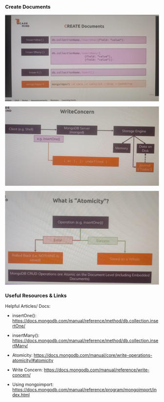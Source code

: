### Create Documents

![alt text](<WhatsApp Image 2024-06-04 at 22.52.29_faefe03c.jpg>)

![alt text](<WhatsApp Image 2024-06-04 at 23.31.27_5063df77.jpg>)

![alt text](<WhatsApp Image 2024-06-04 at 23.32.54_3f674413.jpg>)



### Useful Resources & Links
Helpful Articles/ Docs:

- insertOne(): https://docs.mongodb.com/manual/reference/method/db.collection.insertOne/

- insertMany(): https://docs.mongodb.com/manual/reference/method/db.collection.insertMany/

- Atomicity: https://docs.mongodb.com/manual/core/write-operations-atomicity/#atomicity

- Write Concern: https://docs.mongodb.com/manual/reference/write-concern/

- Using mongoimport: https://docs.mongodb.com/manual/reference/program/mongoimport/index.html